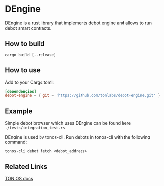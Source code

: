 # DEngine

DEngine is a rust library that implements debot engine and allows to run debot smart contracts.

## How to build

    cargo build [--release]

## How to use

Add to your Cargo.toml:

```toml
[dependencies]
debot-engine = { git = 'https://github.com/tonlabs/debot-engine.git' }
```

## Example

Simple debot browser which uses DEngine can be found here `./tests/integration_test.rs`

DEngine is used by [tonos-cli](https://github.com/tonlabs/tonos-cli).
Run debots in tonos-cli with the following command:

    tonos-cli debot fetch <debot_address>

## Related Links

[TON OS docs](https://docs.ton.dev/)


